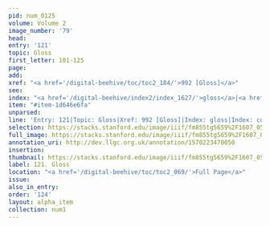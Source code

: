 ```yaml
---
pid: num_0125
volume: Volume 2
image_number: '79'
head: 
entry: '121'
topic: Gloss
first_letter: 101-125
page: 
add: 
xref: "<a href='/digital-beehive/toc/toc2_184/'>992 [Gloss]</a>"
see: 
index: "<a href='/digital-beehive/index2/index_1627/'>gloss</a>|<a href='/digital-beehive/index1/index_0740/'>com[m]entary</a>"
item: "#item-1d646e6fa"
unparsed: 
line: 'Entry: 121|Topic: Gloss|Xref: 992 [Gloss]|Index: gloss|Index: com[m]entary|#item-1d646e6fa'
selection: https://stacks.stanford.edu/image/iiif/fm855tg5659%2F1607_0546/253,229,3088,661/full/0/default.jpg
full_image: https://stacks.stanford.edu/image/iiif/fm855tg5659%2F1607_0546/full/full/0/default.jpg
annotation_uri: http://dev.llgc.org.uk/annotation/1570223470050
insertion: 
thumbnail: https://stacks.stanford.edu/image/iiif/fm855tg5659%2F1607_0546/253,229,600,180/250,/0/default.jpg
label: 121. Gloss
location: "<a href='/digital-beehive/toc/toc2_069/'>Full Page</a>"
issue: 
also_in_entry: 
order: '124'
layout: alpha_item
collection: num1
---
```

